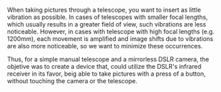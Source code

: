 When taking pictures through a telescope, you want to insert as little vibration as possible. In cases of telescopes with smaller focal lengths, which usually results in a greater field of view, such vibrations are less noticeable. However, in cases with telescope with high focal lengths (e.g. 1200mm), each movement is amplified and image shifts due to vibrations are also more noticeable, so we want to minimize these occurrences.

Thus, for a simple manual telescope and a mirrorless DSLR camera, the objetive was to create a device that, could utilize the DSLR's infrared receiver in its favor, beig able to take pictures with a press of a button, without touching the camera or the telescope.
